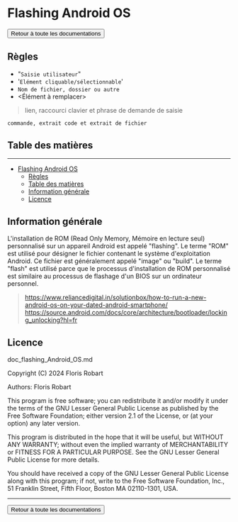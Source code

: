 # Flashing Android OS

<a href="https://florobart.github.io/Documentations/"><button type="button">Retour à toute les documentations</button></a>

## Règles

- "`Saisie utilisateur`"
- '`Elément cliquable/sélectionnable`'
- `Nom de fichier, dossier ou autre`
- <Élément à remplacer>

> lien, raccourci clavier et phrase de demande de saisie

```txt
commande, extrait code et extrait de fichier
```

<div class="page"></div>

## Table des matières

****

- [Flashing Android OS](#flashing-android-os)
  - [Règles](#règles)
  - [Table des matières](#table-des-matières)
  - [Information générale](#information-générale)
  - [Licence](#licence)

<div class="page"></div>

## Information générale

L'installation de ROM (Read Only Memory, Mémoire en lecture seul) personnalisé sur un appareil Android est appelé "flashing". Le terme "ROM" est utilisé pour désigner le fichier contenant le système d'exploitation Android. Ce fichier est généralement appelé "image" ou "build". Le terme "flash" est utilisé parce que le processus d'installation de ROM personnalisé est similaire au processus de flashage d'un BIOS sur un ordinateur personnel.

> <https://www.reliancedigital.in/solutionbox/how-to-run-a-new-android-os-on-your-dated-android-smartphone/>
> <https://source.android.com/docs/core/architecture/bootloader/locking_unlocking?hl=fr>

## Licence

doc_flashing_Android_OS.md

Copyright (C) 2024 Floris Robart

Authors: Floris Robart

This program is free software; you can redistribute it and/or modify it
under the terms of the GNU Lesser General Public License as published by
the Free Software Foundation; either version 2.1 of the License, or
(at your option) any later version.

This program is distributed in the hope that it will be useful,
but WITHOUT ANY WARRANTY; without even the implied warranty of
MERCHANTABILITY or FITNESS FOR A PARTICULAR PURPOSE. See the
GNU Lesser General Public License for more details.

You should have received a copy of the GNU Lesser General Public License
along with this program; if not, write to the Free Software Foundation,
Inc., 51 Franklin Street, Fifth Floor, Boston MA 02110-1301, USA.

****

<a href="https://florobart.github.io/Documentations/"><button type="button">Retour à toute les documentations</button></a>
